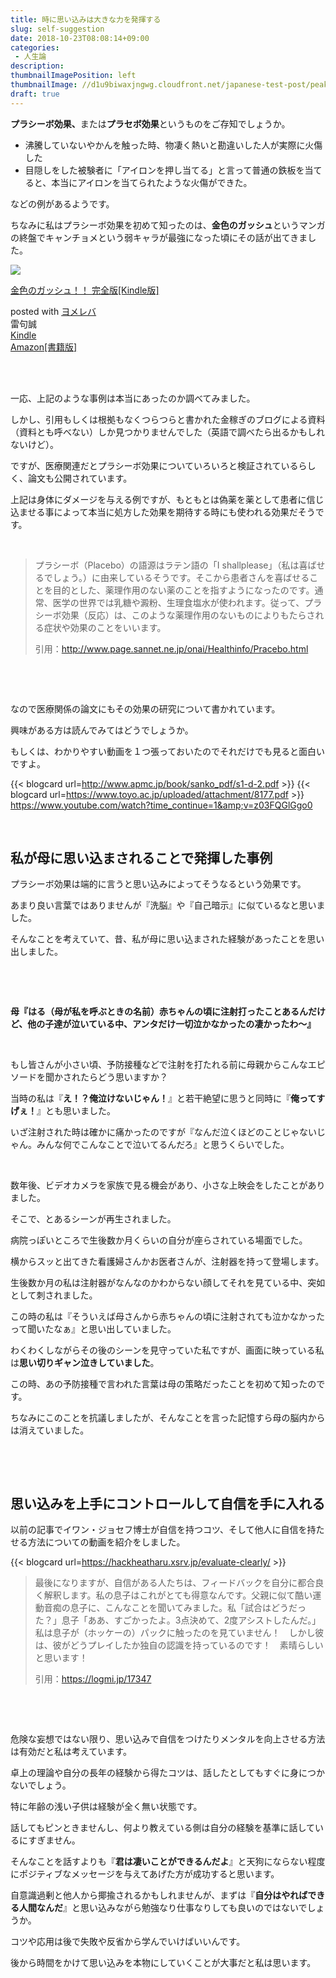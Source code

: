 ```yaml
---
title: 時に思い込みは大きな力を発揮する
slug: self-suggestion
date: 2018-10-23T08:08:14+09:00
categories: 
 - 人生論
description: 
thumbnailImagePosition: left
thumbnailImage: //d1u9biwaxjngwg.cloudfront.net/japanese-test-post/peak-140.jpg
draft: true
---
```

<!--more-->

<strong>プラシーボ効果、</strong>または<strong>プラセボ効果</strong>というものをご存知でしょうか。
<ul>
 	<li>沸騰していないやかんを触った時、物凄く熱いと勘違いした人が実際に火傷した</li>
 	<li>目隠しをした被験者に「アイロンを押し当てる」と言って普通の鉄板を当てると、本当にアイロンを当てられたような火傷ができた。</li>
</ul>
などの例があるようです。

ちなみに私はプラシーボ効果を初めて知ったのは、<strong>金色のガッシュ</strong>というマンガの終盤でキャンチョメという弱キャラが最強になった頃にその話が出てきました。
<div class="cstmreba">
<div class="booklink-box">
<div class="booklink-image"><a href="https://www.amazon.co.jp/exec/obidos/asin/B07H3PWN17/25haruhiro03-22/" target="_blank" rel="noopener"><img style="border: none;" src="https://images-fe.ssl-images-amazon.com/images/I/610UaMrJIDL._SL160_.jpg" /></a></div>
<div class="booklink-info">
<div class="booklink-name">

<a href="https://www.amazon.co.jp/exec/obidos/asin/B07H3PWN17/25haruhiro03-22/" target="_blank" rel="noopener">金色のガッシュ！！ 完全版[Kindle版]</a>
<div class="booklink-powered-date">posted with <a href="https://yomereba.com" target="_blank" rel="nofollow noopener">ヨメレバ</a></div>
</div>
<div class="booklink-detail">雷句誠</div>
<div class="booklink-link2">
<div class="shoplinkkindle"><a href="https://www.amazon.co.jp/exec/obidos/ASIN/B07H3PWN17/25haruhiro03-22/" target="_blank" rel="noopener">Kindle</a></div>
<div class="shoplinkamazon"><a href="https://www.amazon.co.jp/gp/search?keywords=%8B%E0%90F%82%CC%83K%83b%83V%83%85%81I%81I%20%8A%AE%91S%94%C5&amp;__mk_ja_JP=%83J%83%5E%83J%83i&amp;url=search-alias%3Dstripbooks&amp;tag=25haruhiro03-22" target="_blank" rel="noopener">Amazon[書籍版]</a></div>
</div>
</div>
<div class="booklink-footer"></div>
</div>
</div>
&nbsp;

&nbsp;

一応、上記のような事例は本当にあったのか調べてみました。

しかし、引用もしくは根拠もなくつらつらと書かれた金稼ぎのブログによる資料（資料とも呼べない）しか見つかりませんでした（英語で調べたら出るかもしれないけど）。

ですが、医療関連だとプラシーボ効果についていろいろと検証されているらしく、論文も公開されています。

上記は身体にダメージを与える例ですが、もともとは偽薬を薬として患者に信じ込ませる事によって本当に処方した効果を期待する時にも使われる効果だそうです。

&nbsp;
<blockquote>プラシーボ（<span lang="EN-US">Placebo）の語源はラテン語の「I shallplease」（私は喜ばせるでしょう。）に由来しているそうです。</span>そこから患者さんを喜ばせることを目的とした、薬理作用のない薬のことを指すようになったのです。通常、医学の世界では乳糖や澱粉、生理食塩水が使われます。従って、プラシーボ効果（反応）は、このような薬理作用のないものによりもたらされる症状や効果のことをいいます。

引用：<a href="http://www.page.sannet.ne.jp/onai/Healthinfo/Pracebo.html">http://www.page.sannet.ne.jp/onai/Healthinfo/Pracebo.html</a></blockquote>
&nbsp;

&nbsp;

なので医療関係の論文にもその効果の研究について書かれています。

興味がある方は読んでみてはどうでしょうか。

もしくは、わかりやすい動画を１つ張っておいたのでそれだけでも見ると面白いですよ。

{{< blogcard url=http://www.apmc.jp/book/sanko_pdf/s1-d-2.pdf >}}
{{< blogcard url=https://www.toyo.ac.jp/uploaded/attachment/8177.pdf >}}
https://www.youtube.com/watch?time_continue=1&amp;v=z03FQGlGgo0

&nbsp;
<h2>私が母に思い込まされることで発揮した事例</h2>
プラシーボ効果は端的に言うと思い込みによってそうなるという効果です。

あまり良い言葉ではありませんが『洗脳』や『自己暗示』に似ているなと思いました。

そんなことを考えていて、昔、私が母に思い込まされた経験があったことを思い出しました。

&nbsp;

&nbsp;

<strong>母『はる（母が私を呼ぶときの名前）赤ちゃんの頃に注射打ったことあるんだけど、他の子達が泣いている中、アンタだけ一切泣かなかったの凄かったわ～』</strong>

&nbsp;

もし皆さんが小さい頃、予防接種などで注射を打たれる前に母親からこんなエピソードを聞かされたらどう思いますか？

当時の私は『<strong>え！？俺泣けないじゃん！</strong>』と若干絶望に思うと同時に『<strong>俺ってすげぇ！</strong>』とも思いました。

いざ注射された時は確かに痛かったのですが『なんだ泣くほどのことじゃないじゃん。みんな何でこんなことで泣いてるんだろ』と思うくらいでした。

&nbsp;

数年後、ビデオカメラを家族で見る機会があり、小さな上映会をしたことがありました。

そこで、とあるシーンが再生されました。

病院っぽいところで生後数か月くらいの自分が座らされている場面でした。

横からスッと出てきた看護婦さんかお医者さんが、注射器を持って登場します。

生後数か月の私は注射器がなんなのかわからない顔してそれを見ている中、突如として刺されました。

この時の私は『そういえば母さんから赤ちゃんの頃に注射されても泣かなかったって聞いたなぁ』と思い出していました。

わくわくしながらその後のシーンを見守っていた私ですが、画面に映っている私は<strong>思い切りギャン泣きしていました</strong>。

この時、あの予防接種で言われた言葉は母の策略だったことを初めて知ったのです。

ちなみにこのことを抗議しましたが、そんなことを言った記憶すら母の脳内からは消えていました。

&nbsp;

&nbsp;
<h2>思い込みを上手にコントロールして自信を手に入れる</h2>
以前の記事でイワン・ジョセフ博士が自信を持つコツ、そして他人に自信を持たせる方法についての動画を紹介をしました。

{{< blogcard url=https://hackheatharu.xsrv.jp/evaluate-clearly/‎ >}}<blockquote>最後になりますが、自信がある人たちは、フィードバックを自分に都合良く解釈します。私の息子はこれがとても得意なんです。父親に似て酷い運動音痴の息子に、こんなことを聞いてみました。私「試合はどうだった？」息子「ああ、すごかったよ。3点決めて、2度アシストしたんだ。」私は息子が（ホッケーの）パックに触ったのを見ていません！　しかし彼は、彼がどうプレイしたか独自の認識を持っているのです！　素晴らしいと思います！

引用：<a href="https://logmi.jp/17347">https://logmi.jp/17347</a></blockquote>
&nbsp;

&nbsp;

危険な妄想ではない限り、思い込みで自信をつけたりメンタルを向上させる方法は有効だと私は考えています。

卓上の理論や自分の長年の経験から得たコツは、話したとしてもすぐに身につかないでしょう。

特に年齢の浅い子供は経験が全く無い状態です。

話してもピンときませんし、何より教えている側は自分の経験を基準に話しているにすぎません。

そんなことを話すよりも『<strong>君は凄いことができるんだよ</strong>』と天狗にならない程度にポジティブなメッセージを与えてあげた方が成功すると思います。

自意識過剰と他人から揶揄されるかもしれませんが、まずは『<strong>自分はやればできる人間なんだ</strong>』と思い込みながら勉強なり仕事なりしても良いのではないでしょうか。

コツや応用は後で失敗や反省から学んでいけばいいんです。

後から時間をかけて思い込みを本物にしていくことが大事だと私は思います。
